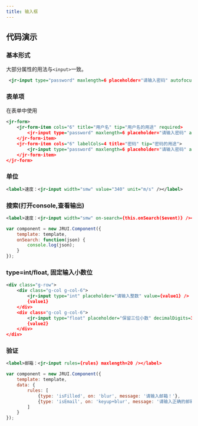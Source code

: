 ```yaml
---
title: 输入框
---
```


## 代码演示

### 基本形式

大部分属性的用法与`<input>`一致。

<!-- demo_start -->
<div class="m-example"></div>

```xml
 <jr-input type="password" maxlength=6 placeholder="请输入密码" autofocus />
```
<!-- demo_end -->

### 表单项

在表单中使用

<!-- demo_start -->
<div class="m-example"></div>

```xml
<jr-form>
    <jr-form-item cols="6" title="用户名" tip="用户名的用途" required>
        <jr-input type="password" maxlength=6 placeholder="请输入密码" autofocus required />
    </jr-form-item>
    <jr-form-item cols="6" labelCols=4 title="密码" tip="密码的用途">
        <jr-input type="password" maxlength=6 placeholder="请输入密码" autofocus />
    </jr-form-item>
</jr-form>
```
<!-- demo_end -->

### 单位

<!-- demo_start -->
<div class="m-example"></div>

```xml
<label>速度：<jr-input width="smw" value="340" unit="m/s" /></label>
```
<!-- demo_end -->

### 搜索(打开console,查看输出)

<!-- demo_start -->
<div class="m-example"></div>

```xml
<label>速度：<jr-input width="smw" on-search={this.onSearch($event)} /></label>
```

```javascript
var component = new JRUI.Component({
    template: template,
    onSearch: function(json) {
        console.log(json);
    }
});
```
<!-- demo_end -->

### type=int/float, 固定输入小数位

<!-- demo_start -->
<div class="m-example"></div>

```xml
<div class="g-row">
    <div class="g-col g-col-6">
        <jr-input type="int" placeholder="请输入整数" value={value1} />
        {value1}
    </div>
    <div class="g-col g-col-6">
        <jr-input type="float" placeholder="保留三位小数" decimalDigits=3 value={value2} />
        {value2}
    </div>
</div>
```
<!-- demo_end -->

### 验证

<!-- demo_start -->
<div class="m-example"></div>

```xml
<label>邮箱：<jr-input rules={rules} maxlength=20 /></label>
```

```javascript
var component = new JRUI.Component({
    template: template,
    data: {
        rules: [
            {type: 'isFilled', on: 'blur', message: '请输入邮箱！'},
            {type: 'isEmail', on: 'keyup+blur', message: '请输入正确的邮箱！'}
        ]
    }
});
```
<!-- demo_end -->
